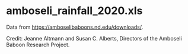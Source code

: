 # amboseli_rainfall_2020.xls

Data from https://amboselibaboons.nd.edu/downloads/.

Credit: Jeanne Altmann and Susan C. Alberts, Directors of the Amboseli Baboon Research Project.